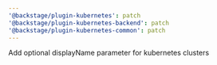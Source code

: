 ```yaml
---
'@backstage/plugin-kubernetes': patch
'@backstage/plugin-kubernetes-backend': patch
'@backstage/plugin-kubernetes-common': patch
---
```


Add optional displayName parameter for kubernetes clusters
